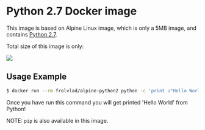 Python 2.7 Docker image
=======================

This image is based on Alpine Linux image, which is only a 5MB image, and contains
[Python 2.7](https://www.python.org/).

Total size of this image is only:

[![](https://badge.imagelayers.io/frolvlad/alpine-python2:latest.svg)](https://imagelayers.io/?images=frolvlad/alpine-python2:latest 'Get your own badge on imagelayers.io')


Usage Example
-------------

```bash
$ docker run --rm frolvlad/alpine-python2 python -c 'print u"Hello World"'
```

Once you have run this command you will get printed 'Hello World' from Python!

NOTE: `pip` is also available in this image.
